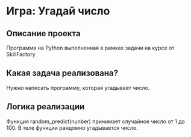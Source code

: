 # Игра: Угадай число

## Описание проекта
Программа на Python выполненная в рамках задачи на курсе от SkillFactory

## Какая задача реализована?
Нужно написать программу, которая угадывает число.

## Логика реализации
Функция random_predict(nunber) принимает случайное число от 1 до 100. В теле функции рандомно угадывается число.